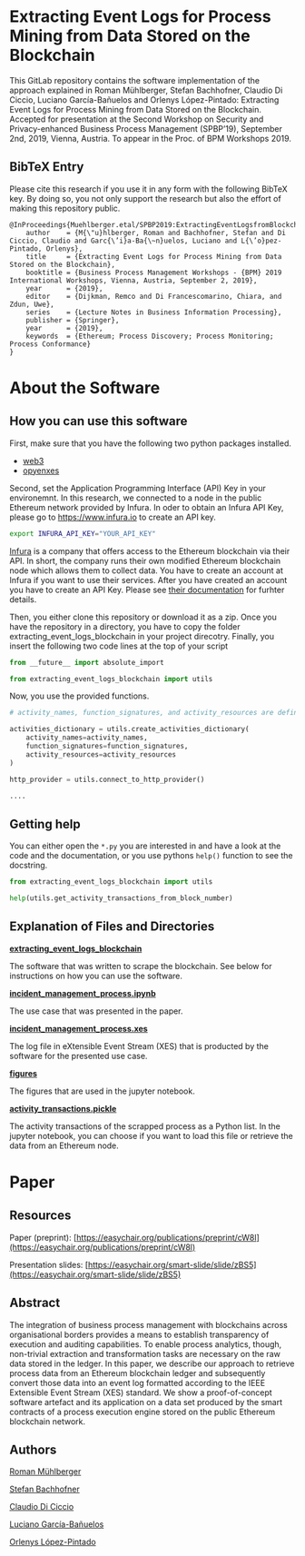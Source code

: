 # Extracting Event Logs for Process Mining from Data Stored on the Blockchain

This GitLab repository contains the software implementation of the approach explained in
Roman Mühlberger, Stefan Bachhofner, Claudio Di Ciccio, Luciano García-Bañuelos and Orlenys López-Pintado: Extracting Event Logs for Process Mining from Data Stored on the Blockchain.
Accepted for presentation at the Second Workshop on Security and Privacy-enhanced Business Process Management (SPBP’19), September 2nd, 2019, Vienna, Austria.
To appear in the Proc. of BPM Workshops 2019.

## BibTeX Entry
Please cite this research if you use it in any form with the following BibTeX key.
By doing so, you not only support the research but also the effort of making this repository public.
```
@InProceedings{Muehlberger.etal/SPBP2019:ExtractingEventLogsfromBlockchain,
    author    = {M{\"u}hlberger, Roman and Bachhofner, Stefan and Di Ciccio, Claudio and Garc{\’i}a-Ba{\~n}uelos, Luciano and L{\’o}pez-Pintado, Orlenys},
    title     = {Extracting Event Logs for Process Mining from Data Stored on the Blockchain},
    booktitle = {Business Process Management Workshops - {BPM} 2019 International Workshops, Vienna, Austria, September 2, 2019},
    year      = {2019},
    editor    = {Dijkman, Remco and Di Francescomarino, Chiara, and Zdun, Uwe},
    series    = {Lecture Notes in Business Information Processing},
    publisher = {Springer},
    year      = {2019},
    keywords  = {Ethereum; Process Discovery; Process Monitoring; Process Conformance}
}
```

# About the Software

## How you can use this software

First, make sure that you have the following two python packages installed.
- [web3](https://web3py.readthedocs.io/en/stable/quickstart.html)
- [opyenxes](https://opyenxes.readthedocs.io/en/latest/installation.html)

Second, set the Application Programming Interface (API) Key in your environemnt. In this research, we connected to a node in the public Ethereum network provided by Infura. In oder to obtain an Infura API Key, please go to https://www.infura.io to create an API key. 
```sh
export INFURA_API_KEY="YOUR_API_KEY"
```
[Infura](https://infura.io/) is a company that offers access to the Ethereum blockchain via their API. In short, the company runs their own modified Ethereum blockchain node which allows them to collect data. You have to create an account at Infura if you want to use their services. After you have created an account you have to create an API Key. Please see [their documentation](https://infura.io/docs/gettingStarted/makeRequests.md) for furhter details.


Then, you either clone this repository or download it as a zip. Once you have the repository in a directory, you have to copy the folder extracting_event_logs_blockchain in your project
direcotry. Finally, you insert the following two code lines at the top of your script
```py
from __future__ import absolute_import

from extracting_event_logs_blockchain import utils
```

Now, you use the provided functions.
```py
# activity_names, function_signatures, and activity_resources are defined somewhere above.

activities_dictionary = utils.create_activities_dictionary(
    activity_names=activity_names,
    function_signatures=function_signatures,
    activity_resources=activity_resources
)

http_provider = utils.connect_to_http_provider()

....
```

## Getting help
You can either open the ```*.py``` you are interested in and have a look at the code and the documentation, or you use pythons ```help()``` function to see the docstring.

```py
from extracting_event_logs_blockchain import utils

help(utils.get_activity_transactions_from_block_number)
```

## Explanation of Files and Directories
[**extracting_event_logs_blockchain**](https://gitlab.com/MacOS/extracting-event-logs-from-process-data-on-the-blockchain/blob/paper/extracting_event_logs_blockchain/utils.py)

The software that was written to scrape the blockchain. See below for instructions on how you can use the software.

[**incident_management_process.ipynb**](https://gitlab.com/MacOS/extracting-event-logs-from-process-data-on-the-blockchain/blob/paper/incident_management_process.ipynb)

The use case that was presented in the paper.

[**incident_management_process.xes**](https://gitlab.com/MacOS/extracting-event-logs-from-process-data-on-the-blockchain/blob/paper/incident_management_process.xes)

The log file in eXtensible Event Stream (XES) that is producted by the software for the presented use case.

[**figures**](https://gitlab.com/MacOS/extracting-event-logs-from-process-data-on-the-blockchain/tree/paper/figures)

The figures that are used in the jupyter notebook.

[**activity_transactions.pickle**](https://gitlab.com/MacOS/extracting-event-logs-from-process-data-on-the-blockchain/blob/paper/activity_transactions.pickle)

The activity transactions of the scrapped process as a Python list. In the jupyter notebook, you can choose if you want to load this file or retrieve the data
from an Ethereum node.


# Paper

## Resources
Paper (preprint): [https://easychair.org/publications/preprint/cW8l](https://easychair.org/publications/preprint/cW8l)

Presentation slides: [https://easychair.org/smart-slide/slide/zBS5](https://easychair.org/smart-slide/slide/zBS5)

## Abstract
The integration of business process management with blockchains across
organisational borders provides a means to establish transparency of execution and
auditing capabilities. To enable process analytics, though, non-trivial extraction and
transformation tasks are necessary on the raw data stored in the ledger. In this paper,
we describe our approach to retrieve process data from an Ethereum blockchain ledger
and subsequently convert those data into an event log formatted according to the IEEE
Extensible Event Stream (XES) standard. We show a proof-of-concept software artefact
and its application on a data set produced by the smart contracts of a process execution
engine stored on the public Ethereum blockchain network.

## Authors
[Roman Mühlberger](https://www.xing.com/profile/Roman_Muehlberger)

[Stefan Bachhofner](https://scholar.google.com/citations?hl=de&user=-WZ0YuUAAAAJ)

[Claudio Di Ciccio](https://scholar.google.at/citations?user=OBwQoWsAAAAJ&hl=en&oi=ao)

[Luciano García-Bañuelos](https://scholar.google.com/citations?user=ly9UiYMAAAAJ&hl=de)

[Orlenys López-Pintado](https://scholar.google.com/citations?user=nP1fb3sAAAAJ&hl=en)
